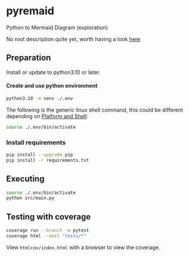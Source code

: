 # pyremaid
Python to Mermaid Diagram (exploration)


No root description quite yet, worth having a look [here](docs/pyremaid/pyremaid.py.md)



## Preparation

Install or update to python3.10 or later.

#### Create and use python environment
```sh
python3.10 -m venv ./.env
```
The following is the generic linux shell command, this could be different depending on [Platform and Shell](https://docs.python.org/3/library/venv.html#creating-virtual-environments):
```sh
source ./.env/bin/activate
```

### Install requirements
```sh
pip install --upgrade pip
pip install -r requirements.txt
```

## Executing
```sh
source ./.env/bin/activate
python src/main.py
```

## Testing with coverage
```sh
coverage run --branch -m pytest
coverage html --omit "tests/*"
```

View `htmlcov/index.html` with a browser to view the coverage.